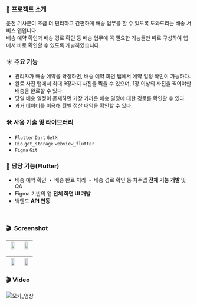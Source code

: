 ### 📖 프로젝트 소개
운전 기사분이 조금 더 편리하고 간편하게 배송 업무를 할 수 있도록 도와드리는 배송 서비스 앱입니다.<br/>
배송 예약 확인과 배송 경로 확인 등 배송 업무에 꼭 필요한 기능들만 따로 구성하여 앱에서 바로 확인할 수 있도록 개발하였습니다.

### ☀️ 주요 기능
- 관리자가 배송 예약을 확정하면, 배송 예약 화면 탭에서 예약 일정 확인이 가능하다.
- 완료 사진 탭에서 최대 9장까지 사진을 찍을 수 있으며, 1장 이상의 사진을 찍어야만 배송을 완료할 수 있다.
- 당일 배송 일정이 존재하면 가장 가까운 배송 일정에 대한 경로를 확인할 수 있다.
- 과거 데이터를 이용해 월별 정산 내역을 확인할 수 있다.


### 🛠 사용 기술 및 라이브러리
- `Flutter` `Dart` `GetX`
- `Dio` `get_storage` `webview_flutter`
- `Figma` `Git`


### 📱 담당 기능(Flutter) 
- 배송 예약 확인 **・** 배송 완료 처리 **・** 배송 경로 확인 등 차주앱 **전체 기능 개발** 및 QA
- Figma 기반의 앱 **전체 화면 UI 개발**
- 백엔드 **API 연동** 
<br/>


### 🎬  Screenshot
<img width="60%" src="https://user-images.githubusercontent.com/76910052/235821962-12886cc7-cdaa-4995-a817-cee4ea44ee7d.png"/> | <img width="60%" src="https://user-images.githubusercontent.com/76910052/235822245-f97fd0ea-721b-4019-81b3-37a4ada4bbd9.png"/>
---|---|

<img width="60%" src="https://user-images.githubusercontent.com/76910052/235822294-edca448d-5023-45b5-baa1-31a78cc9d861.png"/> | <img width="60%" src="https://user-images.githubusercontent.com/76910052/235822316-daf86a26-fa19-491c-b77d-55f841eab777.png"/>    
---|---|


### 🎬 Video
![모카_영상](https://user-images.githubusercontent.com/76910052/235823272-f3f8b46e-6b58-4298-b325-b469b63091e0.gif)
